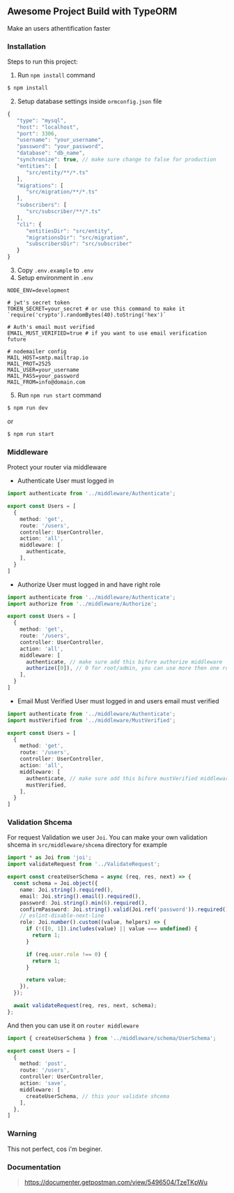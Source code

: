 ## Awesome Project Build with TypeORM

Make an users athentification faster


### Installation

Steps to run this project:

1. Run `npm install` command
```bash
$ npm install

```
2. Setup database settings inside `ormconfig.json` file
```typescript
{
   "type": "mysql",
   "host": "localhost",
   "port": 3306,
   "username": "your_username",
   "password": "your_password",
   "database": "db_name",
   "synchronize": true, // make sure change to false for production
   "entities": [
      "src/entity/**/*.ts"
   ],
   "migrations": [
      "src/migration/**/*.ts"
   ],
   "subscribers": [
      "src/subscriber/**/*.ts"
   ],
   "cli": {
      "entitiesDir": "src/entity",
      "migrationsDir": "src/migration",
      "subscribersDir": "src/subscriber"
   }
}

```

3. Copy `.env.example` to `.env`
4. Setup environment in `.env`
```environment
NODE_ENV=development

# jwt's secret token
TOKEN_SECRET=your_secret # or use this command to make it `require('crypto').randomBytes(40).toString('hex')`

# Auth's email must verified
EMAIL_MUST_VERIFIED=true # if you want to use email verification future

# nodemailer config
MAIL_HOST=smtp.mailtrap.io
MAIL_PROT=2525
MAIL_USER=your_username
MAIL_PASS=your_password
MAIL_FROM=info@domain.com
```

5. Run `npm run start` command
```bash
$ npm run dev
```
or
```bash
$ npm run start
```

### Middleware
Protect your router via middleware
  - Authenticate
  User must logged in
  ```typescript
  import authenticate from '../middleware/Authenticate';

  export const Users = [
    {
      method: 'get',
      route: '/users',
      controller: UserController,
      action: 'all',
      middleware: [
        authenticate,
      ],
    }
  ]
  ```
  - Authorize
  User must logged in and have right role
  ```typescript
  import authenticate from '../middleware/Authenticate';
  import authorize from '../middleware/Authorize';

  export const Users = [
    {
      method: 'get',
      route: '/users',
      controller: UserController,
      action: 'all',
      middleware: [
        authenticate, // make sure add this bifore authorize middleware
        authorize([0]), // 0 for root/admin, you can use more then one role `[0, 1]`
      ],
    }
  ]
  ```
  - Email Must Verified
  User must logged in and users email must verified
  ```typescript
  import authenticate from '../middleware/Authenticate';
  import mustVerified from '../middleware/MustVerified';

  export const Users = [
    {
      method: 'get',
      route: '/users',
      controller: UserController,
      action: 'all',
      middleware: [
        authenticate, // make sure add this bifore mustVerified middleware
        mustVerified,
      ],
    }
  ]
  ```

### Validation Shcema
For request Validation we user `Joi`. You can make your own validation shcema in `src/middleware/shcema` directory
for example
```typescript
import * as Joi from 'joi';
import validateRequest from '../ValidateRequest';

export const createUserSchema = async (req, res, next) => {
  const schema = Joi.object({
    name: Joi.string().required(),
    email: Joi.string().email().required(),
    password: Joi.string().min(6).required(),
    confirmPassword: Joi.string().valid(Joi.ref('password')).required(),
    // eslint-disable-next-line
    role: Joi.number().custom((value, helpers) => {
      if (!([0, 1]).includes(value) || value === undefined) {
        return 1;
      }

      if (req.user.role !== 0) {
        return 1;
      }

      return value;
    }),
  });

  await validateRequest(req, res, next, schema);
};
```
And then you can use it on `router middleware`
```typescript
import { createUserSchema } from '../middleware/schema/UserSchema';

export const Users = [
  {
    method: 'post',
    route: '/users',
    controller: UserController,
    action: 'save',
    middleware: [
      createUserSchema, // this your validate shcema
    ],
  },
]
```

### Warning
This not perfect, cos i'm beginer.

### Documentation

> https://documenter.getpostman.com/view/5496504/TzeTKpWu



